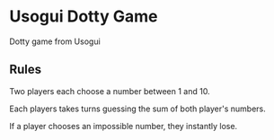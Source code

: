 # Usogui Dotty Game
Dotty game from Usogui

## Rules
Two players each choose a number between 1 and 10.

Each players takes turns guessing the sum of both player's numbers.

If a player chooses an impossible number, they instantly lose.

